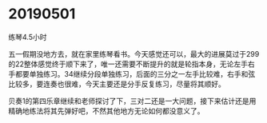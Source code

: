 # 20190501

练琴4.5小时

五一假期没地方去，就在家里练琴看书。今天感觉还可以，最大的进展莫过于299的22整体感觉终于顺下来了，唯一还需要不断提升的就是轮指本身，无论左手右手都要单独练习。34继续分段单独练习，后面的三分之一左手比较难，右手和弦比较多，要连奏也很难，今天主要还是分手反复练习，尽量将其顺好。

贝奏1的第四乐章继续和老师探讨了下，三对二还是一大问题，接下来估计还是用精确地练法将其先弹好吧，不然其他地方无论如何都没意义了。
